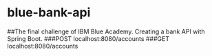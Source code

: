 # blue-bank-api
##The final challenge of IBM Blue Academy. Creating a bank API with Spring Boot.
###POST localhost:8080/accounts
###GET localhost:8080/accounts
